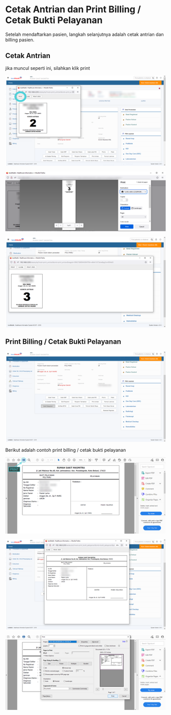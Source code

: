 # Cetak Antrian dan Print Billing / Cetak Bukti Pelayanan

Setelah mendaftarkan pasien, langkah selanjutnya adalah cetak antrian dan billing pasien.

## Cetak Antrian

jika muncul seperti ini, silahkan klik print

![cetak-antrian](../images/teramedik/cetak-antrian.png)



![print-antrian-print](../images/teramedik/print-antrian-print.png)

![print-antrian](../images/teramedik/print-antrian.png)

## Print Billing / Cetak Bukti Pelayanan



![klik-bukti-pelayanan](../images/teramedik/klik-bukti-pelayanan.png)



Berikut adalah contoh print billing / cetak bukti pelayanan

![contoh-print-billing](../images/teramedik/contoh-print-billing.png)



![popup-print-billing](../images/teramedik/popup-print-billing.png)



![print-billing](../images/teramedik/print-billing.png)